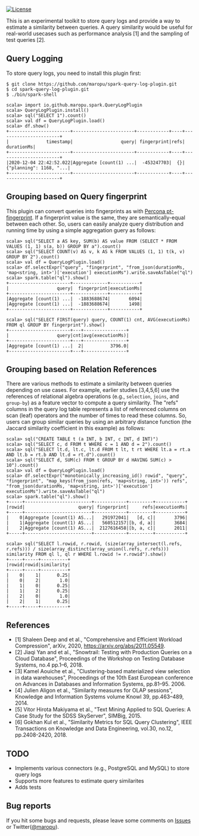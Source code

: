 [![License](http://img.shields.io/:license-Apache_v2-blue.svg)](https://github.com/maropu/spark-sql-server/blob/master/LICENSE)

This is an experimental toolkit to store query logs and provide a way to estimate a similarity between queries.
A query similarity would be useful for real-world usecases such as performance analysis [1] and the sampling of test queries [2].

## Query Logging

To store query logs, you need to install this plugin first:

    $ git clone https://github.com/maropu/spark-query-log-plugin.git
    $ cd spark-query-log-plugin.git
    $ ./bin/spark-shell

    scala> import io.github.maropu.spark.QueryLogPlugin
    scala> QueryLogPlugin.install()
    scala> sql("SELECT 1").count()
    scala> val df = QueryLogPlugin.load()
    scala> df.show()
    +-----------------------+-----------------------+------------+----+-----------------------+
    |              timestamp|                  query| fingerprint|refs|             durationMs|
    +-----------------------+-----------------------+------------+----+-----------------------+
    |2020-12-04 22:42:52.022|Aggregate [count(1) ...|  -453247703|  {}|{"planning": 1168, "...|
    +-----------------------+-----------------------+------------+----+-----------------------+

## Grouping based on Query fingerprint

This plugin can convert queries into fingerprints as with [Percona pt-fingerprint](https://www.percona.com/doc/percona-toolkit/LATEST/pt-fingerprint.html).
If a fingerprint value is the same, they are semantically-equal between each other.
So, users can easily analyze query distribution and running time by using a simple aggregation guery as follows:

    scala> sql("SELECT a AS key, SUM(b) AS value FROM (SELECT * FROM VALUES (1, 1) s(a, b)) GROUP BY a").count()
    scala> sql("SELECT COUNT(v) AS v, k AS k FROM VALUES (1, 1) t(k, v) GROUP BY 2").count()
    scala> val df = QueryLogPlugin.load()
    scala> df.selectExpr("query", "fingerprint", "from_json(durationMs, 'map<string, int>')['execution'] executionMs").write.saveAsTable("ql")
    scala> spark.table("ql").show()
    +-----------------------+-------------+-----------+
    |                  query|  fingerprint|executionMs|
    +-----------------------+-------------+-----------+
    |Aggregate [count(1) ...|  -1883688674|       6094|
    |Aggregate [count(1) ...|  -1883688674|       1498|
    +-----------------------+-------------+-----------+

    scala> sql("SELECT FIRST(query) query, COUNT(1) cnt, AVG(executionMs) FROM ql GROUP BY fingerprint").show()
    +-----------------------+---+----------------+
    |                  query|cnt|avg(executionMs)|
    +-----------------------+---+----------------+
    |Aggregate [count(1) ...|  2|          3796.0|
    +-----------------------+---+----------------+

## Grouping based on Relation References

There are various methods to estimate a similarity between queries depending on use cases.
For example, earlier studies [3,4,5,6] use the references of relational algebra operations (e.g., `selection`, `joins`, and `group-by`)
as a feature vector to compute a query similarity. The "refs" columns in the query log table represents
a list of referenced columns on scan (leaf) operators and the number of times to read these columns.
So, users can group similar queries by using an arbitrary distance function
(the Jaccard similarity coefficient in this example) as follows:

    scala> sql("CREATE TABLE t (a INT, b INT, c INT, d INT)")
    scala> sql("SELECT c, d FROM t WHERE c = 1 AND d = 2").count()
    scala> sql("SELECT lt.d, lt.c, lt.d FROM t lt, t rt WHERE lt.a = rt.a AND lt.b = rt.b AND lt.d = rt.d").count()
    scala> sql("SELECT d, SUM(c) FROM t GROUP BY d HAVING SUM(c) > 10").count()
    scala> val df = QueryLogPlugin.load()
    scala> df.selectExpr("monotonically_increasing_id() rowid", "query", "fingerprint", "map_keys(from_json(refs, 'map<string, int>')) refs", "from_json(durationMs, 'map<string, int>')['execution'] executionMs").write.saveAsTable("ql")
    scala> spark.table("ql").show()
    +-----+-------------------------+------------+---------+-----------+
    |rowid|                    query| fingerprint|     refs|executionMs|
    +-----+-------------------------+------------+---------+-----------+
    |    0|Aggregate [count(1) AS...|   291972041|   [d, c]|       3796|
    |    1|Aggregate [count(1) AS...|   560512157|[b, d, a]|       3684|
    |    2|Aggregate [count(1) AS...|  2127616458|[b, a, c]|       2011|
    +-----+-------------------------+------------+---------+-----------+

    scala> sql("SELECT l.rowid, r.rowid, (size(array_intersect(l.refs, r.refs))) / size(array_distinct(array_union(l.refs, r.refs))) similarity FROM ql l, ql r WHERE l.rowid != r.rowid").show()
    +-----+-----+----------+
    |rowid|rowid|similarity|
    +-----+-----+----------+
    |    0|    1|      0.25|
    |    0|    2|       1.0|
    |    1|    0|      0.25|
    |    1|    2|      0.25|
    |    2|    0|       1.0|
    |    2|    1|      0.25|
    +-----+-----+----------+

## References

 - [1] Shaleen Deep and et al., "Comprehensive and Efficient Workload Compression", arXiv, 2020, https://arxiv.org/abs/2011.05549.
 - [2] Jiaqi Yan and et al., "Snowtrail: Testing with Production Queries on a Cloud Database", Proceedings of the Workshop on Testing Database Systems, no.4 pp.1–6, 2018.
 - [3] Kamel Aouiche et al., "Clustering-based materialized view selection in data warehouses", Proceedings of the 10th East European conference on Advances in Databases and Information Systems, pp.81–95. 2006.
 - [4] Julien Aligon et al., "Similarity measures for OLAP sessions", Knowledge and Information Systems volume Knowl 39, pp.463–489, 2014.
 - [5] Vitor Hirota Makiyama et al., "Text Mining Applied to SQL Queries: A Case Study for the SDSS SkyServer", SIMBig, 2015.
 - [6] Gokhan Kul et al., "Similarity Metrics for SQL Query Clustering", IEEE Transactions on Knowledge and Data Engineering, vol.30, no.12, pp.2408-2420, 2018.

## TODO

 - Implements various connectors (e.g., PostgreSQL and MySQL) to store query logs
 - Supports more features to estimate query similarites
 - Adds tests

## Bug reports

If you hit some bugs and requests, please leave some comments on [Issues](https://github.com/maropu/spark-query-log-plugin/issues)
or Twitter([@maropu](http://twitter.com/#!/maropu)).

